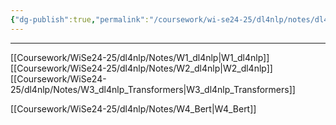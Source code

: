 ```yaml
---
{"dg-publish":true,"permalink":"/coursework/wi-se24-25/dl4nlp/notes/dl4-nlp-lecture-notes/","noteIcon":""}
---
```


---
[[Coursework/WiSe24-25/dl4nlp/Notes/W1_dl4nlp\|W1_dl4nlp]]
[[Coursework/WiSe24-25/dl4nlp/Notes/W2_dl4nlp\|W2_dl4nlp]]
[[Coursework/WiSe24-25/dl4nlp/Notes/W3_dl4nlp_Transformers\|W3_dl4nlp_Transformers]]

[[Coursework/WiSe24-25/dl4nlp/Notes/W4_Bert\|W4_Bert]]
